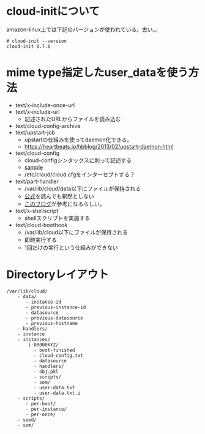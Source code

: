 # cloud-initについて
amazon-linux上では下記のバージョンが使われている。古い。。

```
# cloud-init --version
cloud-init 0.7.6
```

# mime type指定したuser_dataを使う方法

- text/x-include-once-url
- text/x-include-url
  - 記述されたURLからファイルを読み込む
- text/cloud-config-archive
- text/upstart-job
  - upstartの仕組みを使ってdaemon化できる。
  - https://heartbeats.jp/hbblog/2013/02/upstart-daemon.html
- text/cloud-config
  - cloud-configシンタックスに則って記述する
  - [sample](https://cloudinit.readthedocs.io/en/0.7.7/topics/examples.html#yaml-examples)
  - /etc/cloud/cloud.cfgをインターセプトする？
- text/part-handler
  - /var/lib/cloud/data以下にファイルが保持される
  - [公式](https://cloudinit.readthedocs.io/en/0.7.7/topics/format.html#part-handler)を読んでも釈然としない
  - [このブログ](http://foss-boss.blogspot.jp/2011/01/advanced-cloud-init-custom-handlers.html)が参考になるらしい。
- text/x-shellscript
  - shellスクリプトを実施する
- text/cloud-boothook
  - /var/lib/cloud以下にファイルが保持される
  - 即時実行する
  - 1回だけの実行という仕組みができない

# Directoryレイアウト

```
/var/lib/cloud/
    - data/
       - instance-id
       - previous-instance-id
       - datasource
       - previous-datasource
       - previous-hostname
    - handlers/
    - instance
    - instances/
        i-00000XYZ/
          - boot-finished
          - cloud-config.txt
          - datasource
          - handlers/
          - obj.pkl
          - scripts/
          - sem/
          - user-data.txt
          - user-data.txt.i
    - scripts/
       - per-boot/
       - per-instance/
       - per-once/
    - seed/
    - sem/
```
